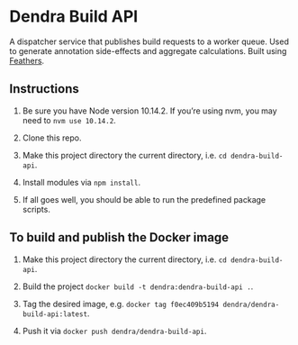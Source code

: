 # Dendra Build API

A dispatcher service that publishes build requests to a worker queue. Used to generate annotation side-effects and aggregate calculations. Built using [Feathers](https://feathersjs.com).


## Instructions

1. Be sure you have Node version 10.14.2. If you’re using nvm, you may need to `nvm use 10.14.2`.

2. Clone this repo.

3. Make this project directory the current directory, i.e. `cd dendra-build-api`.

4. Install modules via `npm install`.

5. If all goes well, you should be able to run the predefined package scripts.


## To build and publish the Docker image

1. Make this project directory the current directory, i.e. `cd dendra-build-api`.

2. Build the project `docker build -t dendra:dendra-build-api .`.

3. Tag the desired image, e.g. `docker tag f0ec409b5194 dendra/dendra-build-api:latest`.

4. Push it via `docker push dendra/dendra-build-api`.
